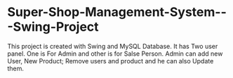 # Super-Shop-Management-System---Swing-Project
This project is created with Swing and MySQL Database.
It has Two user panel. One is For Admin and other is for Salse Person. Admin can add new User, New Product; Remove users and product and he can also Update them. 
